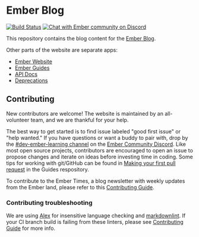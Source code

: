 # Ember Blog

[![Build Status](https://travis-ci.org/ember-learn/ember-blog.svg?branch=master)](https://travis-ci.org/ember-learn/ember-blog)
[![Chat with Ember community on Discord](https://img.shields.io/badge/chat-on%20discord-7289da.svg)](https://discord.gg/emberjs)

This repository contains the blog content for the [Ember Blog](https://blog.emberjs.com/).

Other parts of the website are separate apps:

- [Ember Website](https://github.com/ember-learn/ember-website)
- [Ember Guides](https://github.com/ember-learn/guides-source)
- [API Docs](https://github.com/ember-learn/ember-api-docs)
- [Deprecations](https://github.com/ember-learn/deprecation-app)


## Contributing

New contributors are welcome! The website is maintained by an all-volunteer team, and we are thankful for your help.

The best way to get started is to find issue labeled "good first issue" or "help wanted." If you have questions or want a buddy to pair with, drop by the [#dev-ember-learning channel](https://discordapp.com/channels/480462759797063690/480777444203429888) on the
[Ember Community Discord](https://discordapp.com/invite/zT3asNS).
Like most open source projects, contributors are encouraged to open an issue
to propose changes and iterate on ideas before investing time in coding.
Some tips for working with git/GitHub can be found in
[Making your first pull request](https://github.com/ember-learn/guides-source/blob/master/CONTRIBUTING.md#making-your-first-pull-request) in the Guides respository.

To contribute to the Ember Times, a blog newsletter with weekly updates from the Ember land, please refer to this [Contributing Guide](https://github.com/ember-learn/ember-blog/blob/master/source/CONTRIBUTING.md).


### Contributing troubleshooting

We are using [Alex](https://github.com/wooorm/alex) for insensitive language checking and [markdownlint](https://github.com/DavidAnson/markdownlint). If your CI branch build is failing from these linters, please see [Contributing Guide](https://github.com/ember-learn/ember-blog/blob/master/source/CONTRIBUTING.md) for more info.